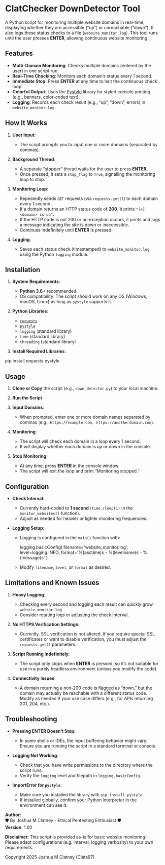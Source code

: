 # ClatChecker DownDetector Tool

A Python script for monitoring multiple website domains in real-time, displaying whether they are accessible (“up”) or unreachable (“down”). It also logs these status checks to a file (`website_monitor.log`). This tool runs until the user presses **ENTER**, allowing continuous website monitoring.

## Features
- **Multi-Domain Monitoring**: Checks multiple domains (entered by the user) in one script run.
- **Real-Time Checking**: Monitors each domain’s status every 1 second.
- **Immediate Stop**: Press **ENTER** at any time to halt the continuous check loop.
- **Colorful Output**: Uses the [Pystyle](https://pypi.org/project/Pystyle/) library for styled console printing (e.g., banners, color-coded text).
- **Logging**: Records each check result (e.g., “up”, “down”, errors) in `website_monitor.log`.

## How It Works

1. **User Input**:  
   - The script prompts you to input one or more domains (separated by commas).

2. **Background Thread**:
   - A separate “stopper” thread waits for the user to press **ENTER**.
   - Once pressed, it sets a `stop_flag` to `True`, signalling the monitoring loop to stop.

3. **Monitoring Loop**:
   - Repeatedly sends `GET` requests (via `requests.get()`) to each domain every 1 second.
   - If a domain returns an HTTP status code of **200**, it prints `"[+] <domain> is up"`.
   - If the HTTP code is not 200 or an exception occurs, it prints and logs a message indicating the site is down or inaccessible.
   - Continues indefinitely until **ENTER** is pressed.

4. **Logging**:
   - Saves each status check (timestamped) to `website_monitor.log` using the Python `logging` module.

## Installation

1. **System Requirements**:
   - **Python 3.6+** recommended.
   - OS compatibility: The script should work on any OS (Windows, macOS, Linux) as long as `pystyle` supports it.

2. **Python Libraries**:
   - [`requests`](https://docs.python-requests.org/en/master/)  
   - [`pystyle`](https://pypi.org/project/Pystyle/)  
   - `logging` (standard library)  
   - `time` (standard library)  
   - `threading` (standard library)

3. **Install Required Libraries**:

pip install requests pystyle

## Usage

1. **Clone or Copy** the script (e.g., `down_detector.py`) to your local machine.

2. **Run the Script**

3. **Input Domains**:
   - When prompted, enter one or more domain names separated by commas (e.g., `https://example.com, https://anotherdomain.com`).

4. **Monitoring**:
   - The script will check each domain in a loop every 1 second.
   - It will display whether each domain is up or down in the console.

5. **Stop Monitoring**:
   - At any time, press **ENTER** in the console window.
   - The script will exit the loop and print “Monitoring stopped.”

## Configuration

- **Check Interval**:
  - Currently hard-coded to **1 second** (`time.sleep(1)` in the `monitor_websites()` function).  
  - Adjust as needed for heavier or lighter monitoring frequencies.

- **Logging Setup**:
  - Logging is configured in the `main()` function with:
    
    logging.basicConfig(
        filename='website_monitor.log',
        level=logging.INFO,
        format='%(asctime)s - %(levelname)s - %(message)s'
    )
  
  - Modify `filename`, `level`, or `format` as desired.

## Limitations and Known Issues

1. **Heavy Logging**:
   - Checking every second and logging each result can quickly grow `website_monitor.log`.  
   - Consider rotating logs or adjusting the check interval.

2. **No HTTPS Verification Settings**:
   - Currently, SSL verification is not altered. If you require special SSL certificates or want to disable verification, you must adjust the `requests.get()` parameters.

3. **Script Running Indefinitely**:
   - The script only stops when **ENTER** is pressed, so it’s not suitable for use in a purely headless environment (unless you modify the code).

4. **Connectivity Issues**:
   - A domain returning a non-200 code is flagged as “down,” but the domain may actually be reachable with a different status code. Modify as needed if your use case differs (e.g., for APIs returning 201, 204, etc.).

## Troubleshooting

- **Pressing ENTER Doesn’t Stop**:
  - In some shells or IDEs, the input buffering behavior might vary. Ensure you are running the script in a standard terminal or console.

- **Logging Not Working**:
  - Check that you have write permissions to the directory where the script runs.  
  - Verify the `logging` level and filepath in `logging.basicConfig`.

- **ImportError for `pystyle`**:
  - Make sure you installed the library with `pip install pystyle`.  
  - If installed globally, confirm your Python interpreter in the environment can see it.

**Author**:  
🛡️ By Joshua M Clatney - Ethical Pentesting Enthusiast 🛡️  
**Version**: 1.00  

**Disclaimer**: This script is provided as-is for basic website monitoring. Please adapt configurations (e.g. interval, logging verbosity) to your own requirements.

Copyright 2025 Joshua M Clatney (Clats97)
